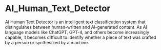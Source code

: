 # AI_Human_Text_Detector
AI Human Text Detector is an intelligent text classification system that distinguishes between human-written and AI-generated content. As AI language models like ChatGPT, GPT-4, and others become increasingly capable, it becomes difficult to identify whether a piece of text was crafted by a person or synthesized by a machine.  
